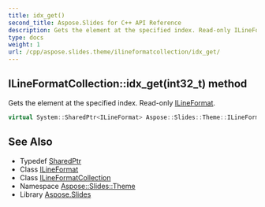 ```yaml
---
title: idx_get()
second_title: Aspose.Slides for C++ API Reference
description: Gets the element at the specified index. Read-only ILineFormat.
type: docs
weight: 1
url: /cpp/aspose.slides.theme/ilineformatcollection/idx_get/
---
```

## ILineFormatCollection::idx_get(int32_t) method


Gets the element at the specified index. Read-only [ILineFormat](../../../aspose.slides/ilineformat/).

```cpp
virtual System::SharedPtr<ILineFormat> Aspose::Slides::Theme::ILineFormatCollection::idx_get(int32_t index)=0
```

## See Also

* Typedef [SharedPtr](../../system/sharedptr/)
* Class [ILineFormat](../../aspose.slides/ilineformat/)
* Class [ILineFormatCollection](./)
* Namespace [Aspose::Slides::Theme](../)
* Library [Aspose.Slides](../../)